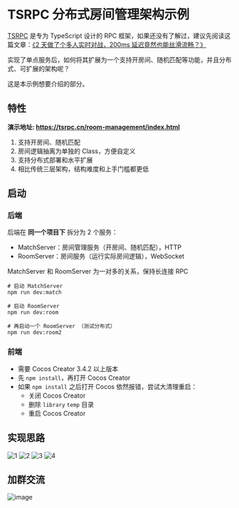 TSRPC 分布式房间管理架构示例
===

[TSRPC](https://tsrpc.cn) 是专为 TypeScript 设计的 RPC 框架，如果还没有了解过，建议先阅读这篇文章：[《2 天做了个多人实时对战，200ms 延迟竟然也能丝滑流畅？》](https://mp.weixin.qq.com/s/V1YWPF5LmY-l1L5LF2nR3A)

实现了单点服务后，如何将其扩展为一个支持开房间、随机匹配等功能，并且分布式、可扩展的架构呢？

这是本示例想要介绍的部分。

## 特性

**演示地址: https://tsrpc.cn/room-management/index.html**

1. 支持开房间、随机匹配
2. 房间逻辑抽离为单独的 Class，方便自定义
3. 支持分布式部署和水平扩展
4. 相比传统三层架构，结构难度和上手门槛都更低

## 启动

### 后端

后端在 **同一个项目下** 拆分为 2 个服务：
- MatchServer：房间管理服务（开房间、随机匹配），HTTP
- RoomServer：房间服务（运行实际房间逻辑），WebSocket

MatchServer 和 RoomServer 为一对多的关系，保持长连接 RPC

```shell
# 启动 MatchServer
npm run dev:match

# 启动 RoomServer
npm run dev:room

# 再启动一个 RoomServer （测试分布式）
npm run dev:room2
```

### 前端

- 需要 Cocos Creator 3.4.2 以上版本
- 先 `npm install`，再打开 Cocos Creator
- 如果 `npm install` 之后打开 Cocos 依然报错，尝试大清理重启：
    - 关闭 Cocos Creator
    - 删除 `library` `temp` 目录
    - 重启 Cocos Creator

## 实现思路

![1](https://user-images.githubusercontent.com/1681689/165915071-6556cf8a-1292-4db4-acff-e0bec3ac358c.png)
![2](https://user-images.githubusercontent.com/1681689/165915078-e7ef32fd-43d0-4bb5-aa05-825a8dce613f.png)
![3](https://user-images.githubusercontent.com/1681689/165915082-9fca98e6-1907-4f60-b32d-8b06890dc8cf.png)
![4](https://user-images.githubusercontent.com/1681689/165915090-e278fdda-8379-4c79-b622-9e276d9e91dc.png)

## 加群交流

![image](https://user-images.githubusercontent.com/1681689/165915560-cbe2520a-b654-472b-828e-e42252d5e32f.png)
